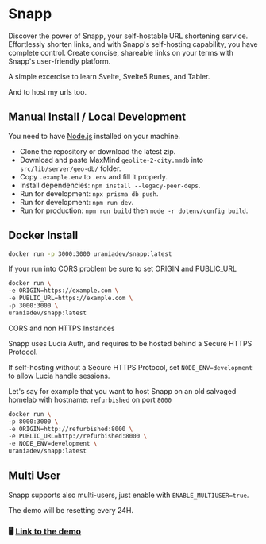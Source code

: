 # Snapp

Discover the power of Snapp, your self-hostable URL shortening service. Effortlessly shorten links, and with Snapp's self-hosting capability, you have complete control. Create concise, shareable links on your terms with Snapp's user-friendly platform.

A simple excercise to learn Svelte, Svelte5 Runes, and Tabler.

And to host my urls too.

## Manual Install / Local Development

You need to have [Node.js](https://nodejs.org) installed on your machine.

- Clone the repository or download the latest zip.
- Download and paste MaxMind `geolite-2-city.mmdb` into `src/lib/server/geo-db/` folder.
- Copy `.example.env` to `.env` and fill it properly.
- Install dependencies: `npm install --legacy-peer-deps`.
- Run for development: `npx prisma db push`.
- Run for development: `npm run dev`.
- Run for production: `npm run build` then `node -r dotenv/config build`.

## Docker Install

```bash
docker run -p 3000:3000 uraniadev/snapp:latest
```

If your run into CORS problem be sure to set ORIGIN and PUBLIC_URL

```bash
docker run \
-e ORIGIN=https://example.com \
-e PUBLIC_URL=https://example.com \
-p 3000:3000 \ 
uraniadev/snapp:latest
```

CORS and non HTTPS Instances

Snapp uses Lucia Auth, and requires to be hosted behind a Secure HTTPS Protocol.

If self-hosting without a Secure HTTPS Protocol, set `NODE_ENV=development` to allow Lucia handle sessions.

Let's say for example that you want to host Snapp on an old salvaged homelab with hostname: `refurbished` on port `8000`

```bash
docker run \
-p 8000:3000 \
-e ORIGIN=http://refurbished:8000 \
-e PUBLIC_URL=http://refurbished:8000 \
-e NODE_ENV=development \
uraniadev/snapp:latest
```

## Multi User

Snapp supports also multi-users, just enable with `ENABLE_MULTIUSER=true`.

The demo will be resetting every 24H. 

### 🖥️ [Link to the demo](https://demo.snapp.li)